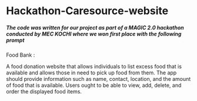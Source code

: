 # Hackathon-Caresource-website
<h5>The code was written for our project as part of a MAGIC 2.0 hackathon conducted by MEC KOCHI where we won first place with the following prompt</h5> 
Food Bank :<br>
<p>A food donation website that allows individuals to list excess food that is available and allows those in need to pick up food from them. The app should provide information such as name, contact, location, and the amount of food that is available. Users ought to be able to view, add, delete, and order the displayed food items.</p>
<br>
